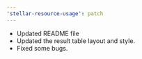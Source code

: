 ```yaml
---
'stellar-resource-usage': patch
---
```


- Updated README file
- Updated the result table layout and style.
- Fixed some bugs.
